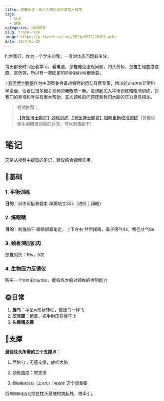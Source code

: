 ```yaml
---
title: 颈椎训练：每个人都应该将其加入日常
tags:
  - 体态
  - 健身
categories: 运动健身
slug: train-neck
image: https://p.fiveth.cc/img/2024/0522220801.webp
date: 2024-05-22
---
```


hi大家好，作为一个学生的我，一直对体态问题有关注。

每天都长时间坐着学习、看电脑，颈椎难免出现问题，如头前倾、颈椎生理曲度变直、富贵包，所以有一套固定的`颈椎保健训练`很重要。

⭐[脊医博士鹏哥](https://space.bilibili.com/408907896)作为中国奥委会备战特聘的运动脊医专家，给出的`训练方案`非常科学全面，让看过很多相关视频的我眼前一新。没想到加入平衡训练和眼睛训练，对我们的脊椎和脊柱有很大帮助。其次颈椎的问题还和我们大脑的压力息息相关。

> 视频推荐：
>
> [【脊医博士鹏哥】颈椎训练](https://www.bilibili.com/video/BV141421B7G6/)
> [【脊医博士鹏哥】眼睛重新校准训练](https://www.bilibili.com/video/BV1wm411S7jQ/)（颈椎训练中的眼睛训练的补充，可以刺激脑干）

# 笔记

这是从视频中提取的笔记，建议结合视频实用。

## 💪基础

### 1.  平衡训练
**目的**：训练前挺脊髓束
单脚站立30s（进阶：闭眼）

### 2. 练眼睛
**目的**：刺激脑干
眼睛跟着笔走，上下左右
然后闭眼，鼻子吸气4s，嘴巴吐气8s

### 3.  颈椎深层肌肉
颈椎对抗：10s，5次
### 4. 生物压力反馈仪
购买一个`生物压力反馈仪`，能锻炼大脑对颈椎的控制能力
## 🌞日常
1. **蜂鸟**：手呈w形状转动，像蜂鸟一样飞
2. **压背部**：跪着，把手肘压在凳子上
3. **头靠墙支撑**
## 🦴支撑
**最佳枕头所需的三个支撑点**：

1. 后脑勺：无感支撑，放松大脑

2. 颈椎曲度：软支撑

3. `颈胸椎结合处（富贵包）：强支撑` 这个很重要

将`颈胸椎结合处`撑在枕头最硬的突起处，做牵引。